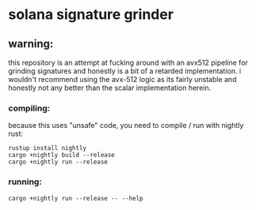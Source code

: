 # solana signature grinder

## warning:
this repository is an attempt at fucking around with an avx512 pipeline for grinding signatures and honestly is a bit of a retarded implementation. i wouldn't recommend using the avx-512 logic as its fairly unstable and honestly not any better than the scalar implementation herein. 

### compiling:
because this uses "unsafe" code, you need to compile / run with nightly rust:

```
rustup install nightly
cargo +nightly build --release
cargo +nightly run --release
```

### running:

```
cargo +nightly run --release -- --help
```
